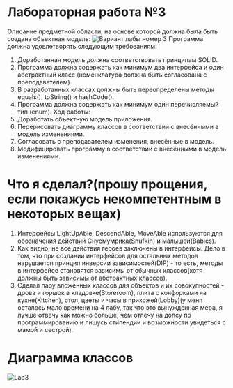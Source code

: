 # Лабораторная работа №3
Описание предметной области, на основе которой должна была быть создана объектная модель:
![Вариант лабы номер 3](https://github.com/TheIrishMan05/ITMO-Labs-Programming/assets/143895718/d8282856-e1c0-4075-a4c1-67279af8f949)
Программа должна удовлетворять следующим требованиям:
1. Доработанная модель должна соответствовать принципам SOLID.
2. Программа должна содержать как минимум два интерфейса и один абстрактный класс (номенклатура должна быть согласована с преподавателем).
3. В разработанных классах должны быть переопределены методы equals(), toString() и hashCode().
4. Программа должна содержать как минимум один перечисляемый тип (enum).
Ход работы:
1. Доработать объектную модель приложения.
2. Перерисовать диаграмму классов в соответствии с внесёнными в модель изменениями.
3. Согласовать с преподавателем изменения, внесённые в модель.
4. Модифицировать программу в соответствии с внесёнными в модель изменениями.
# Что я сделал?(прошу прощения, если покажусь некомпетентным в некоторых вещах)
1. Интерфейсы LightUpAble, DescendAble, MoveAble используются для обозначения действий Снусмумрика(Snufkin) и малышей(Babies).
2. Как видно, не все действия героев заключены в интерфейсы. Дело в том, что при создании интерфейсов для остальных методов нарушается принцип инверсии зависимостей(DIP) - то есть, методы в интерфейсе становятся зависимы от обычных классов(хотя должны быть зависимы от абстрактных классов).
3. Сделал пару вложенных классов для объектов и их совокупностей - дрова и горшок в кладовке(Storeroom), плита с конфорками на кухне(Kitchen), стол, цветы и часы в прихожей(Lobby)(у меня осталось мало времени на 4 лабу, так что это вынужденная мера, я лучше отвечу как можно больше, чем отлечу на допсу по программированию и лишусь стипендии и возможности увидеться с мамой и сестрой).
# Диаграмма классов
![Lab3](https://github.com/TheIrishMan05/ITMO-Labs-Programming/assets/143895718/a05af426-d111-4773-9216-5b73759f87ea)


